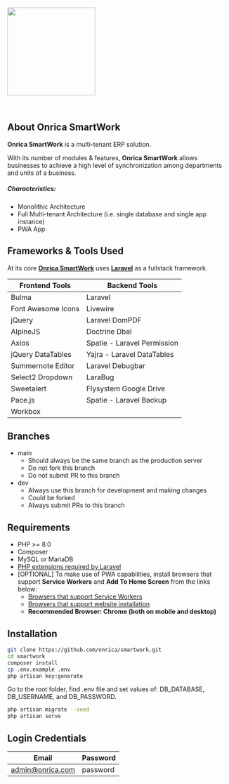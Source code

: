 <br/>

<p>
	<img src="https://onricatech.com/img/logo.png" width="200" />
</p>

<br/>

## About Onrica SmartWork

**Onrica SmartWork** is a multi-tenant ERP solution.

With its number of modules & features, **Onrica SmartWork** allows businesses to achieve a high level of synchronization among departments and units of a business.

##### Characteristics:

-   Monolithic Architecture
-   Full Multi-tenant Architecture (i.e. single database and single app instance)
-   PWA App

## Frameworks & Tools Used

At its core [**Onrica SmartWork**](https://onricatech.com/products/smartwork) uses [**Laravel**](https://laravel.com) as a fullstack framework.

| Frontend Tools     | Backend Tools               |
| ------------------ | --------------------------- |
| Bulma              | Laravel                     |
| Font Awesome Icons | Livewire                    |
| jQuery             | Laravel DomPDF              |
| AlpineJS           | Doctrine Dbal               |
| Axios              | Spatie - Laravel Permission |
| jQuery DataTables  | Yajra - Laravel DataTables  |
| Summernote Editor  | Laravel Debugbar            |
| Select2 Dropdown   | LaraBug                     |
| Sweetalert         | Flysystem Google Drive      |
| Pace.js            | Spatie - Laravel Backup     |
| Workbox            |                             |

## Branches

-   main
    -   Should always be the same branch as the production server
    -   Do not fork this branch
    -   Do not submit PR to this branch
-   dev
    -   Always use this branch for development and making changes
    -   Could be forked
    -   Always submit PRs to this branch

## Requirements

-   PHP >= 8.0
-   Composer
-   MySQL or MariaDB
-   [PHP extensions required by Laravel](https://laravel.com/docs/8.x/deployment#server-requirements)
-   [OPTIONAL] To make use of PWA capabilities, install browsers that support **Service Workers** and **Add To Home Screen** from the links below:
    -   [Browsers that support Service Workers](https://caniuse.com/?search=service%20worker)
    -   [Browsers that support website installation](https://caniuse.com/?search=a2hs)
    -   **Recommended Browser: Chrome (both on mobile and desktop)**

## Installation

```bash
git clone https://github.com/onrica/smartwork.git
cd smartwork
composer install
cp .env.example .env
php artisan key:generate
```

Go to the root folder, find .env file and set values of: DB_DATABASE, DB_USERNAME, and DB_PASSWORD.

```bash
php artisan migrate --seed
php artisan serve
```

## Login Credentials

| Email            | Password |
| ---------------- | -------- |
| admin@onrica.com | password |
